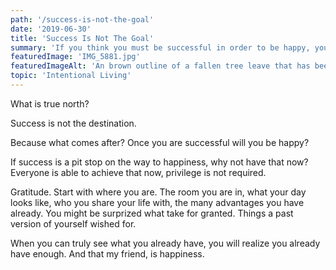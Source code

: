 ```yaml
---
path: '/success-is-not-the-goal'
date: '2019-06-30'
title: 'Success Is Not The Goal'
summary: 'If you think you must be successful in order to be happy, you are denying the happiness you can have right now.'
featuredImage: 'IMG_5881.jpg'
featuredImageAlt: 'An brown outline of a fallen tree leave that has been left on the sidewalk.'
topic: 'Intentional Living'
---
```


What is true north?

Success is not the destination.

Because what comes after? Once you are successful will you be happy?

If success is a pit stop on the way to happiness, why not have that now? Everyone is able to achieve that now, privilege is not required.

Gratitude. Start with where you are. The room you are in, what your day looks like, who you share your life with, the many advantages you have already. You might be surprized what take for granted. Things a past version of yourself wished for.

When you can truly see what you already have, you will realize you already have enough. And that my friend, is happiness.
